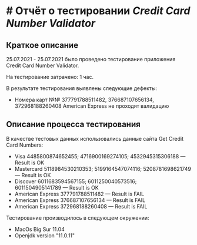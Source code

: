 # # Отчёт о тестировании *Credit Card Number Validator*

## Краткое описание

25.07.2021 - 25.07.2021 было проведено тестирование приложения Credit Card Number Validator.

На тестирование затрачено: 1 час.

В результате тестирования выявлены следующие дефекты:
* Номера карт №№ 377791788511482, 376687107656134, 372968188260408 American Express не проходят валидацию

## Описание процесса тестирования

В качестве тестовых данных использовались данные сайта Get Credit Card Numbers:
* Visa 4485800874652455; 4716900169274105; 4532945315306188 — Result is OK
* Mastercard 5118984530210353; 5199164547074116; 5208781698621749 — Result is OK
* Discover 6011683594567155; 6011250040573516;   
6011504905141789 — Result is OK
* American Express 377791788511482 — Result is FAIL
* American Express 376687107656134 — Result is FAIL
* American Express 372968188260408 — Result is FAIL

Тестирование производилось в следующем окружении:
* MacOs Big Sur 11.04
* Openjdk version "11.0.11"

